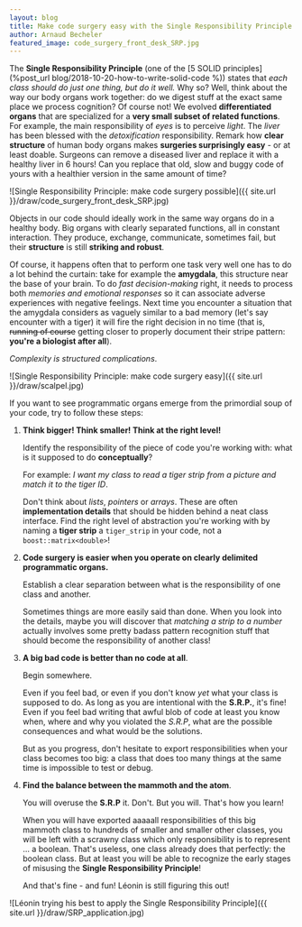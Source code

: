 ```yaml
---
layout: blog
title: Make code surgery easy with the Single Responsibility Principle
author: Arnaud Becheler
featured_image: code_surgery_front_desk_SRP.jpg
---
```



The **Single Responsibility Principle** (one of the [5 SOLID principles](%post_url blog/2018-10-20-how-to-write-solid-code %)) states that *each class should do just one thing, but do it well.*
Why so? Well, think about the way our body organs work together: do we digest stuff
at the exact same place we process cognition? Of course not! We evolved **differentiated organs** that are specialized for a
**very small subset of related functions**.
For example, the main responsibility of *eyes* is to perceive *light*.
The *liver* has been blessed with the *detoxification* responsibility.
Remark how **clear structure** of human body organs makes **surgeries surprisingly easy** - or at least doable.
Surgeons can remove a diseased liver
and replace it with a healthy liver in 6 hours! Can you replace that old, slow and buggy
code of yours with a healthier version in the same amount of time?

![Single Responsibility Principle: make code surgery possible]({{ site.url }}/draw/code_surgery_front_desk_SRP.jpg)

Objects in our code should ideally work in the same way organs do in a healthy body.
Big organs with clearly separated functions, all in constant interaction. They produce, exchange,
communicate, sometimes fail, but their **structure** is still **striking and robust**.

Of course, it happens often that to perform one task very well one has to do a lot
behind the curtain: take for example the **amygdala**, this structure near the base of your brain.
To do *fast decision-making* right,
it needs to process both *memories and emotional responses* so it can associate adverse
experiences with negative feelings. Next time you encounter a situation that the amygdala
considers as vaguely similar to a bad memory (let's say encounter with a tiger) it will fire
the right decision in no time (that is, ~~running of course~~ getting closer to properly document
their stripe pattern: **you're a biologist after all**).

*Complexity is structured complications*.

![Single Responsibility Principle: make code surgery easy]({{ site.url }}/draw/scalpel.jpg)

If you want to see programmatic organs emerge from
the primordial soup of your code, try to follow these steps:

1. **Think bigger! Think smaller! Think at the right level!**

   Identify the responsibility of the piece of code you're working with: what is it supposed to do **conceptually**?

   For example: *I want my class to read a tiger strip from a picture and match it to the tiger ID*.

   Don't think about *lists*, *pointers* or *arrays*. These are often **implementation details** that should
   be hidden behind a neat class interface. Find the right level of abstraction you're working with by naming
   a **tiger strip** a `tiger_strip` in your code, not a `boost::matrix<double>`!
2. **Code surgery is easier when you operate on clearly delimited programmatic organs.**

   Establish a clear separation between what is the responsibility of one class and another.

   Sometimes things are more easily said than done. When you look into the details, maybe you will
   discover that *matching a strip to a number* actually involves some pretty badass
   pattern recognition stuff that should become the responsibility of
   another class!
3. **A big bad code is better than no code at all**.

   Begin somewhere.

   Even if you feel bad, or even if you don't know *yet* what your class is supposed to do.
   As long as you are intentional with the **S.R.P.**, it's fine! Even if you feel bad
   writing that awful blob of code at least you know when, where
   and why you violated the *S.R.P*, what are the possible consequences and what would be the solutions.

   But as you progress, don't hesitate to export responsibilities when your class becomes too big:
   a class that does too many things at the same time is impossible to test or debug.
4. **Find the balance between the mammoth and the atom**.

   You will overuse the **S.R.P** it. Don't. But you will. That's how you learn!

   When you will have exported aaaaall
   responsibilities of this big mammoth class to hundreds of smaller and smaller other classes, you will be left
   with a scrawny class which only responsibility is to represent ... a boolean.
   That's useless, one class already does that perfectly: the boolean class.
   But at least you will be able to recognize the early stages of misusing the **Single Responsibility Principle**!

   And that's fine - and fun! Léonin is still figuring this out!

![Léonin trying his best to apply the Single Responsibility Principle]({{ site.url }}/draw/SRP_application.jpg)
